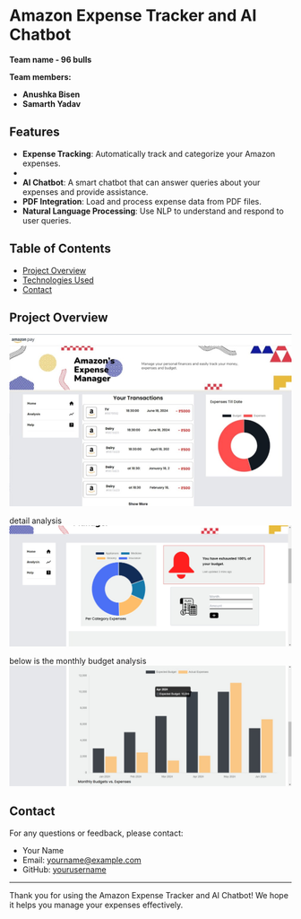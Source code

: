 # Amazon Expense Tracker and AI Chatbot

**Team name - 96 bulls**

**Team members:**
* **Anushka Bisen**
* **Samarth Yadav**

## Features

- **Expense Tracking**: Automatically track and categorize your Amazon expenses.
- 
- **AI Chatbot**: A smart chatbot that can answer queries about your expenses and provide assistance.
- **PDF Integration**: Load and process expense data from PDF files.
- **Natural Language Processing**: Use NLP to understand and respond to user queries.

## Table of Contents

- [Project Overview](#Project-Overview)
- [Technologies Used](#technologies-used)
- [Contact](#contact)


## Project Overview
![Home page](Logo/homepage.jpg)


detail analysis
![Home page](Logo/Analysis.jpg)


below is the monthly budget analysis
![Home page](Logo/monthlybudget.jpg)




## Contact

For any questions or feedback, please contact:

- Your Name
- Email: yourname@example.com
- GitHub: [yourusername](https://github.com/yourusername)

---

Thank you for using the Amazon Expense Tracker and AI Chatbot! We hope it helps you manage your expenses effectively.
